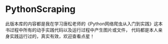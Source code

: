 # PythonScraping
此版本库的内容都是我在学习唐松老师的《Python网络爬虫从入门到实践》这本书过程中所有的动手实践代码以及运行过程中产生图片或文件，
代码都是本人亲身实践运行过的，真实有效，欢迎查看点星！
